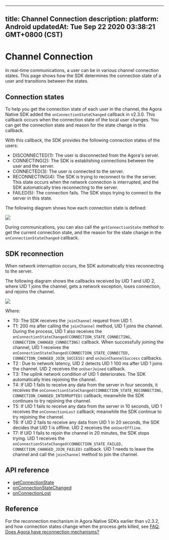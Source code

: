 
---
title: Channel Connection
description: 
platform: Android
updatedAt: Tue Sep 22 2020 03:38:21 GMT+0800 (CST)
---
# Channel Connection
In real-time communications, a user can be in various channel connection states. This page shows how the SDK determines the connection state of a user and transitions between the states.

## Connection states

To help you get the connection state of each user in the channel, the Agora Native SDK added the `onConnectionStateChanged` callback in v2.3.0. This callback occurs when the connection state of the local user changes. You can get the connection state and reason for the state change in this callback.

With this callback, the SDK provides the following connection states of the users:

- DISCONNECTED(1): The user is disconnected from the Agora's server.
- CONNECTING(2): The SDK is establishing connections between the user and the server.
- CONNECTED(3): The user is connected to the server.
- RECONNECTING(4): The SDK is trying to reconnect to the the server. This state occurs when the network connection is interrupted, and the SDK automatically tries reconnecting to the server.
- FAILED(5): The connection fails. The SDK stops trying to connect to the server in this state.

The following diagram shows how each connection state is defined:

![](https://web-cdn.agora.io/docs-files/1569298444019)

During communications, you can also call the `getConnectionState` method to get the current connection state, and the reason for the state change in the `onConnectionStateChanged` callback.

## SDK reconnection

When network interruption occurs, the SDK automatically tries reconnecting to the server.

The following diagram shows the callbacks received by UID 1 and UID 2, where UID 1 joins the channel, gets a network exception, loses connection, and rejoins the channel.

![](https://web-cdn.agora.io/docs-files/1569298652204)

Where:

- T0: The SDK receives the `joinChannel` request from UID 1.
- T1: 200 ms after calling the `joinChannel` method, UID 1 joins the channel. During the process, UID 1 also receives the `onConnectionStateChanged(CONNECTION_STATE_CONNECTING, CONNECTION_CHANGED_CONNECTING)` callback. When successfully joining the channel, UID 1 receives the `onConnectionStateChanged(CONNECTION_STATE_CONNECTED, CONNECTION_CHANGED_JOIN_SUCCESS)` and `onJoinChannelSuccess` callbacks.
- T2 : Due to network latency, UID 2 detects UID 1 100 ms after UID 1 joins the channel. UID 2 receives the `onUserJoined` callback.
- T3: The uplink network condition of UID 1 deteriorates. The SDK automatically tries rejoining the channel.
- T4: If UID 1 fails to receive any data from the server in four seconds, it receives the `onConnectionStateChanged(CONNECTION_STATE_RECONNECTING, CONNECTION_CHANGED_INTERRUPTED)` callback; meanwhile the SDK continues to try rejoining the channel.
- T5: If UID 1 fails to receive any data from the server in 10 seconds, UID 1 receives the `onConnectionLost` callback; meanwhile the SDK continue to try rejoining the channel.
- T6: If UID 2 fails to receive any data from UID 1 in 20 seconds, the SDK decides that UID 1 is offline. UID 2 receives the `onUserOffline`.
- T7: If UID 1 fails to rejoin the channel in 20 minutes, the SDK stops trying. UID 1 receives the `onConnectionStateChanged(CONNECTION_STATE_FAILED, CONNECTION_CHANGED_JOIN_FAILED)` callback. UID 1 needs to leave the channel and call the `joinChannel` method to join the channel.


## API reference

- [getConnectionState](https://docs.agora.io/en/Audio%20Broadcast/API%20Reference/java/classio_1_1agora_1_1rtc_1_1_rtc_engine.html#a8635e3c9e26ffe95e7ab9a518af533b9)
- [onConnectionStateChanged](https://docs.agora.io/en/Audio%20Broadcast/API%20Reference/java/classio_1_1agora_1_1rtc_1_1_i_rtc_engine_event_handler.html#a31b2974a574ec45e62bb768e17d1f49e)
- [onConnectionLost](https://docs.agora.io/en/Audio%20Broadcast/API%20Reference/java/classio_1_1agora_1_1rtc_1_1_i_rtc_engine_event_handler.html#a1abc011459e044a491274415a1230168)

## Reference

For the reconnection mechanism in Agora Native SDKs earlier than v2.3.2, and how connection states change when the process gets killed, see [FAQ: Does Agora have reconnection mechanisms?](https://docs.agora.io/en/faq/sdk_behavior)

